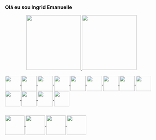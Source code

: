 ### Olá eu sou Ingrid Emanuelle

<div align="center">
  
  <a href="https://github.com/ingridengdesign">
  <img height="180em" src="https://github-readme-stats.vercel.app/api?username=ingridengdesign&show_icons=true&theme=monokai&include_all_commits=true&count_private=true"/>
  <img height="180em" src="https://github-readme-stats.vercel.app/api/top-langs/?username=ingridengdesign&layout=compact&langs_count=7&theme=monokai"/>
</div>
  
<div style="display: inline_block"><br>
  <img align="center" width="50" src="https://cdn.jsdelivr.net/gh/devicons/devicon/icons/java/java-original-wordmark.svg">
  <img align="center" width="50" src="https://cdn.jsdelivr.net/gh/devicons/devicon/icons/python/python-original-wordmark.svg">
  <img align="center" width="50" src="https://cdn.jsdelivr.net/gh/devicons/devicon/icons/html5/html5-original-wordmark.svg">
  <img align="center" width="50" src="https://cdn.jsdelivr.net/gh/devicons/devicon/icons/css3/css3-original-wordmark.svg">
  <img align="center" width="50" src="https://cdn.jsdelivr.net/gh/devicons/devicon/icons/javascript/javascript-plain.svg">
  <img align="center" width="50" src="https://cdn.jsdelivr.net/gh/devicons/devicon/icons/bootstrap/bootstrap-plain-wordmark.svg">
  <img align="center" width="50" src="https://cdn.jsdelivr.net/gh/devicons/devicon/icons/jquery/jquery-original-wordmark.svg">
  <img align="center" width="50" src="https://cdn.jsdelivr.net/gh/devicons/devicon/icons/php/php-original.svg"> 
  <img align="center" width="50" src="https://cdn.jsdelivr.net/gh/devicons/devicon/icons/mysql/mysql-original-wordmark.svg" />
  <img align="center" width="50" src="https://cdn.jsdelivr.net/gh/devicons/devicon/icons/angularjs/angularjs-original.svg" />
  <img align="center" width="50" src="https://cdn.jsdelivr.net/gh/devicons/devicon/icons/typescript/typescript-original.svg" />
  <img align="center" width="50" src="https://cdn.jsdelivr.net/gh/devicons/devicon/icons/spring/spring-original.svg" />
  <img align="center" width="50" src="https://cdn.jsdelivr.net/gh/devicons/devicon/icons/react/react-original.svg" />




</div>
  
  ##
 
<div> 
 <a href="https://www.dribbble.com/ingridmanu">
  <img align="center" width="64" src="https://img.icons8.com/color/100/000000/dribbble.png"/>
  </a>
 <a href="https://www.behance.net/ingridemanuelle">
   <img align="center" width="64" src="https://img.icons8.com/color/100/000000/behance.png"/>
 </a> 
 <a href="https://www.linkedin.com/in/ingridemanuelle">
  <img align="center" width="64" src="https://img.icons8.com/color/100/000000/linkedin.png"/>
 </a> 
  <a href = "mailto:ingrid_engdesign@gmail.com">
  <img align="center" width="64" src="https://img.icons8.com/color/100/000000/secured-letter--v1.png"/>
 </a>
</div>
